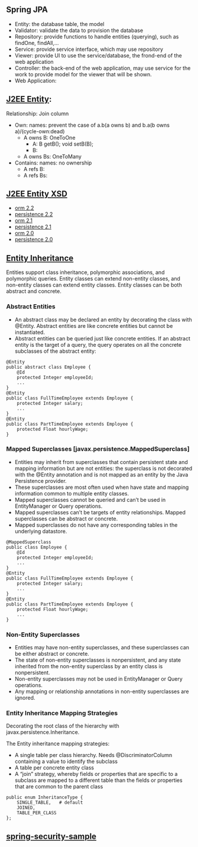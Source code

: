 ## Spring JPA
- Entity: the database table, the model 
- Validator: validate the data to provision the database
- Repository: provide functions to handle entities (querying), such as findOne, findAll,...
- Service: provide service interface, which may use repository 
- Viewer: provide UI to use the service/database, the frond-end of the web application
- Controller: the back-end of the web application, may use service for the work to provide model for the viewer that will be shown.
- Web Application:

## [J2EE Entity](https://docs.oracle.com/javaee/6/tutorial/doc/bnbpz.html):
 Relationship: Join column
 - Own: <field type="typename" size="1..n">names</field>: prevent the case of a.b(a owns b) and b.a(b owns a)/(cycle-own:dead)
   - A owns B:  OneToOne
      - A: B getB(); void setB(B); 
      - B: 
   - A owns Bs: OneToMany
 - Contains: <ref type="typename" size="1..n">names</ref>: no ownership
   - A refs B:
   - A refs Bs:
   
## [J2EE Entity XSD](http://www.oracle.com/webfolder/technetwork/jsc/xml/ns/persistence/index.html)
- [orm 2.2](http://www.oracle.com/webfolder/technetwork/jsc/xml/ns/persistence/orm_2_2.xsd)
- [persistence 2.2](http://www.oracle.com/webfolder/technetwork/jsc/xml/ns/persistence/persistence_2_2.xsd)
- [orm 2.1](http://www.oracle.com/webfolder/technetwork/jsc/xml/ns/persistence/orm_2_1.xsd)
- [persistence 2.1](http://www.oracle.com/webfolder/technetwork/jsc/xml/ns/persistence/persistence_2_1.xsd)
- [orm 2.0](http://www.oracle.com/webfolder/technetwork/jsc/xml/ns/persistence/orm_2_0.xsd)
- [persistence 2.0](http://www.oracle.com/webfolder/technetwork/jsc/xml/ns/persistence/persistence_2_0.xsd)

## [Entity Inheritance](https://docs.oracle.com/javaee/6/tutorial/doc/bnbqn.html)
Entities support class inheritance, polymorphic associations, and polymorphic queries. Entity classes can extend non-entity classes, and non-entity classes can extend entity classes. Entity classes can be both abstract and concrete.
### Abstract Entities
- An abstract class may be declared an entity by decorating the class with @Entity. Abstract entities are like concrete entities but cannot be instantiated. 
- Abstract entities can be queried just like concrete entities. If an abstract entity is the target of a query, the query operates on all the concrete subclasses of the abstract entity:
```
@Entity
public abstract class Employee {
    @Id
    protected Integer employeeId;
    ...
}
@Entity
public class FullTimeEmployee extends Employee {
    protected Integer salary;
    ...
}
@Entity
public class PartTimeEmployee extends Employee {
    protected Float hourlyWage;
}
```
### Mapped Superclasses [javax.persistence.MappedSuperclass]
- Entities may inherit from superclasses that contain persistent state and mapping information but are not entities: the superclass is not decorated with the @Entity annotation and is not mapped as an entity by the Java Persistence provider. 
- These superclasses are most often used when have state and mapping information common to multiple entity classes.
- Mapped superclasses cannot be queried and can’t be used in EntityManager or Query operations. 
- Mapped superclasses can’t be targets of entity relationships. Mapped superclasses can be abstract or concrete.
- Mapped superclasses do not have any corresponding tables in the underlying datastore.
```
@MappedSuperclass
public class Employee {
    @Id
    protected Integer employeeId;
    ...
}
@Entity
public class FullTimeEmployee extends Employee {
    protected Integer salary;
    ...
}
@Entity
public class PartTimeEmployee extends Employee {
    protected Float hourlyWage;
    ...
}
```
### Non-Entity Superclasses
- Entities may have non-entity superclasses, and these superclasses can be either abstract or concrete.
- The state of non-entity superclasses is nonpersistent, and any state inherited from the non-entity superclass by an entity class is nonpersistent. 
- Non-entity superclasses may not be used in EntityManager or Query operations. 
- Any mapping or relationship annotations in non-entity superclasses are ignored.

### Entity Inheritance Mapping Strategies
Decorating the root class of the hierarchy with javax.persistence.Inheritance.

The Entity inheritance mapping strategies:
- A single table per class hierarchy. Needs @DiscriminatorColumn containing a value to identify the subclass
- A table per concrete entity class
- A “join” strategy, whereby fields or properties that are specific to a subclass are mapped to a different table than the fields or properties that are common to the parent class
```
public enum InheritanceType {
    SINGLE_TABLE,   # default
    JOINED,
    TABLE_PER_CLASS
};
```

## [spring-security-sample](https://hellokoding.com/registration-and-login-example-with-spring-security-spring-boot-spring-data-jpa-hsql-jsp/)
